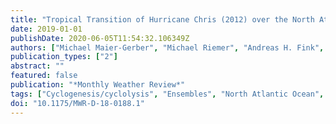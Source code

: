 ```yaml
---
title: "Tropical Transition of Hurricane Chris (2012) over the North Atlantic Ocean: A Multiscale Investigation of Predictability"
date: 2019-01-01
publishDate: 2020-06-05T11:54:32.106349Z
authors: ["Michael Maier-Gerber", "Michael Riemer", "Andreas H. Fink", "Peter Knippertz", "Enrico Di Muzio", "Ron McTaggart-Cowan"]
publication_types: ["2"]
abstract: ""
featured: false
publication: "*Monthly Weather Review*"
tags: ["Cyclogenesis/cyclolysis", "Ensembles", "North Atlantic Ocean", "Storm tracks", "Subtropical cyclones", "Troughs"]
doi: "10.1175/MWR-D-18-0188.1"
---
```


